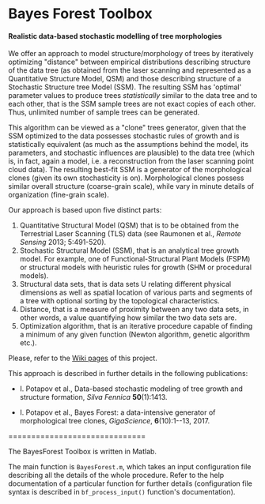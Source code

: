 # Bayes Forest Toolbox
#### Realistic data-based stochastic modelling of tree morphologies

We offer an approach to model structure/morphology of trees by iteratively optimizing "distance" between empirical distributions describing structure of the data tree (as obtained from the laser scanning and represented as a Quantitative Structure Model, QSM) and those describing structure of a Stochastic Structure tree Model (SSM). The resulting SSM has 'optimal' parameter values to produce trees *statistically* similar to the data tree and to each other, that is the SSM sample trees are not exact copies of each other. Thus, unlimited number of sample trees can be generated.

This algorithm can be viewed as a "clone" trees generator, given that the SSM optimized to the data possesses stochastic rules of growth
and is statistically equivalent (as much as the assumptions behind the model, its parameters, and stochastic influences are plausible) 
to the data tree (which is, in fact, again a model, i.e. a reconstruction from the laser scanning point cloud data). The resulting best-fit SSM is a generator of the morphological clones (given its own stochasticity is on). Morphological clones
possess similar overall structure (coarse-grain scale), while vary in minute
details of organization (fine-grain scale).

Our approach is based upon five distinct parts:

1. Quantitative Structural Model (QSM) that is to be obtained from the Terrestrial Laser Scanning (TLS) data (see Raumonen et al., *Remote Sensing* 2013; 5:491-520).
2. Stochastic Structural Model (SSM), that is an analytical tree growth model. For example, one of Functional-Structural Plant Models (FSPM) or structural models with heuristic rules for growth (SHM or procedural models).	
3. Structural data sets, that is data sets U relating different physical dimensions as well as spatial location of various parts and segments of a tree with optional sorting by the topological characteristics.
4. Distance, that is a measure of proximity between any two data sets, in other words, a value quantifying how similar the two data sets are. 
5. Optimization algorithm, that is an iterative procedure capable of finding a minimum of any given function (Newton algorithm, genetic algorithm etc.).

Please, refer to the [Wiki pages](https://github.com/inuritdino/BayesForest/wiki) of this project.

This approach is described in further details in the following publications:

- I. Potapov et al., Data-based stochastic modeling of tree growth and structure
 formation, _Silva Fennica_ **50**(1):1413.

- I. Potapov et al., Bayes Forest: a data-intensive generator of morphological
 tree clones, _GigaScience_, **6**(10):1--13, 2017.

==============================

The BayesForest Toolbox is written in Matlab.

The main function is `BayesForest.m`, which takes an input configuration file describing
all the details of the whole procedure. Refer to the help documentation of a 
particular function for further details (configuration file syntax is described
in `bf_process_input()` function's documentation).



